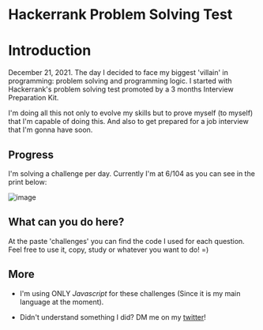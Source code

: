 # Hackerrank Problem Solving Test

# Introduction
December 21, 2021.
The day I decided to face my biggest 'villain' in programming: problem solving and programming logic. I started with Hackerrank's problem solving test promoted by a 3 months Interview Preparation Kit.

I'm doing all this not only to evolve my skills but to prove myself (to myself) that I'm capable of doing this. And also to get prepared for a job interview that I'm gonna have soon.

## Progress
I'm solving a challenge per day. Currently I'm at 6/104 as you can see in the print below:

![image](https://user-images.githubusercontent.com/85458990/147390167-4a8a24c2-d440-45ca-9f0c-721c8a9dbc90.png)

## What can you do here?
At the paste 'challenges' you can find the code I used for each question. Feel free to use it, copy, study or whatever you want to do! =)

## More
- I'm using ONLY *Javascript* for these challenges (Since it is my main language at the moment).

- Didn't understand something I did? DM me on my [twitter](https://twitter.com/Juaan_vf)!
